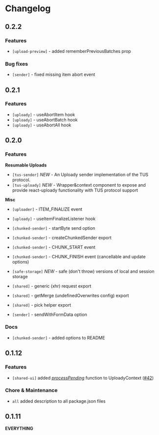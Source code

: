 # Changelog

## 0.2.2

### Features

- `[upload-preview]` - added rememberPreviousBatches prop

### Bug fixes

- `[sender]` - fixed missing item abort event

## 0.2.1

### Features

- `[uploady]` - useAbortItem hook
- `[uploady]` - useAbortBatch hook
- `[uploady]` - useAbortAll hook

## 0.2.0

### Features

__Resumable Uploads__

- `[tus-sender]` _NEW_ - An Uploady sender implementation of the TUS protocol.
- `[tus-uploady]` _NEW_ - Wrapper&context component to expose and provide react-uploady functionality with TUS protocol support

__Misc__

- `[uploader]` - ITEM_FINALIZE event

- `[uploady]` - useItemFinalizeListener hook


- `[chunked-sender]` - startByte send option
- `[chunked-sender]` - createChunkedSender export
- `[chunked-sender]` - CHUNK_START event  
- `[chunked-sender]` - CHUNK_FINISH event (cancellable and update options)


- `[safe-storage]` _NEW_ - safe (don't throw) versions of local and session storage


- `[shared]` - generic (xhr) request export
- `[shared]` - getMerge (undefinedOverwrites config) export
- `[shared]` - pick helper export 


- `[sender]` - sendWithFormData option


### Docs

- `[chunked-sender]` - added options to README


## 0.1.12

### Features

- `[shared-ui]` added _[processPending](packages/ui/uploady#processpending)_ function to UploadyContext ([#42](https://github.com/rpldy/react-uploady/pull/42))

### Chore & Maintenance

- `all` added description to all package.json files 

## 0.1.11

**EVERYTHING**
